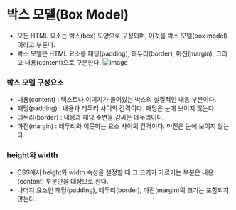 # 박스 모델(Box Model)
- 모든 HTML 요소는 박스(box) 모양으로 구성되며, 이것을 박스 모델(box model)이라고 부른다.
- 박스 모델은 HTML 요소를 패딩(padding), 테두리(border), 마진(margin), 그리고 내용(content)으로 구분한다.
![image](https://user-images.githubusercontent.com/99263360/220180779-e4de2401-d381-4b51-ab8d-b81831ba3467.png)

### 박스 모델 구성요소
- 내용(content) : 텍스트나 이미지가 들어있는 박스의 실질적인 내용 부분이다.
- 패딩(padding) : 내용과 테두리 사이의 간격이다. 패딩은 눈에 보이지 않는다.
- 테두리(border) : 내용과 패딩 주변을 감싸는 테두리이다.
- 마진(margin) : 테두리와 이웃하는 요소 사이의 간격이다. 마진은 눈에 보이지 않는다.

### height와 width
- CSS에서 height와 width 속성을 설정할 때 그 크기가 가르키는 부분은 내용(content) 부분만을 대상으로 한다.
- 나머지 요소인 패딩(padding), 테두리(border), 마진(margin)의 크기는 포함되지 않는다.
